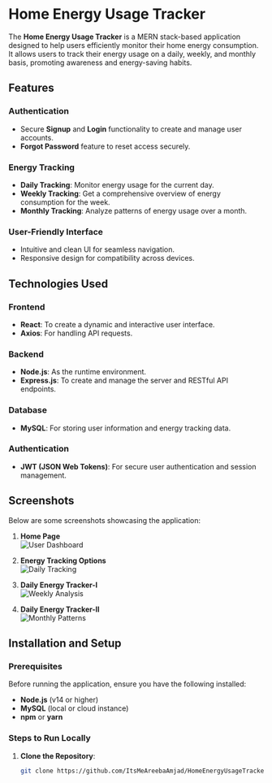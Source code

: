 # Home Energy Usage Tracker  

The **Home Energy Usage Tracker** is a MERN stack-based application designed to help users efficiently monitor their home energy consumption. It allows users to track their energy usage on a daily, weekly, and monthly basis, promoting awareness and energy-saving habits.  

## Features  
### Authentication  
- Secure **Signup** and **Login** functionality to create and manage user accounts.  
- **Forgot Password** feature to reset access securely.  

### Energy Tracking  
- **Daily Tracking**: Monitor energy usage for the current day.  
- **Weekly Tracking**: Get a comprehensive overview of energy consumption for the week.  
- **Monthly Tracking**: Analyze patterns of energy usage over a month.  

### User-Friendly Interface  
- Intuitive and clean UI for seamless navigation.  
- Responsive design for compatibility across devices.  

## Technologies Used  

### Frontend  
- **React**: To create a dynamic and interactive user interface.  
- **Axios**: For handling API requests.  

### Backend  
- **Node.js**: As the runtime environment.  
- **Express.js**: To create and manage the server and RESTful API endpoints.  

### Database  
- **MySQL**: For storing user information and energy tracking data.  

### Authentication  
- **JWT (JSON Web Tokens)**: For secure user authentication and session management.  

## Screenshots  
Below are some screenshots showcasing the application:  

1. **Home Page**  
   ![User Dashboard](https://via.placeholder.com/600x400.png?text=User+Dashboard)  

2. **Energy Tracking Options**  
   ![Daily Tracking](https://via.placeholder.com/600x400.png?text=Daily+Energy+Tracking)  

3. **Daily Energy Tracker-I**  
   ![Weekly Analysis](https://via.placeholder.com/600x400.png?text=Weekly+Energy+Analysis)  

4. **Daily Energy Tracker-II**  
   ![Monthly Patterns](https://via.placeholder.com/600x400.png?text=Monthly+Energy+Patterns)  

## Installation and Setup  

### Prerequisites  
Before running the application, ensure you have the following installed:  
- **Node.js** (v14 or higher)  
- **MySQL** (local or cloud instance)  
- **npm** or **yarn**  

### Steps to Run Locally  

1. **Clone the Repository**:  
   ```bash
   git clone https://github.com/ItsMeAreebaAmjad/HomeEnergyUsageTracker-MERN.git
